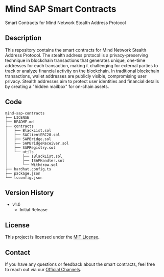 # Mind SAP Smart Contracts

Smart Contracts for Mind Network Stealth Address Protocol

## Description

This repository contains the smart contracts for Mind Network Stealth Address Protocol. The stealth address protocol is a privacy-preserving technique in blockchain transactions that generates unique, one-time addresses for each transaction, making it challenging for external parties to track or analyze financial activity on the blockchain. In traditional blockchain transactions, wallet addresses are publicly visible, compromising user privacy. Stealth addresses aim to protect user identities and financial details by creating a "hidden mailbox" for on-chain assets.

## Code
```
mind-sap-contracts
├── LICENSE
├── README.md
├── contracts
│   ├── BlackList.sol
│   ├── SAClientERC20.sol
│   ├── SAPBridge.sol
│   ├── SAPBridgeReceiver.sol
│   ├── SAPRegistry.sol
│   └── utils
│       ├── IBlackList.sol
│       ├── ISAPHandler.sol
│       └── Withdraw.sol
├── hardhat.config.ts
├── package.json
└── tsconfig.json
```

## Version History

* v1.0
    * Initial Release

## License

This project is licensed under the [MIT License](LICENSE).

## Contact

If you have any questions or feedback about the smart contracts, feel free to reach out via our [Official Channels](https://mindnetwork.xyz/).
